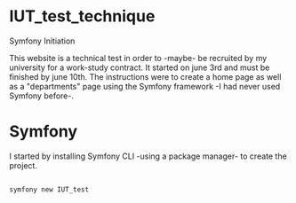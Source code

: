 # IUT_test_technique
Symfony Initiation

This website is a technical test in order to -maybe- be recruited by my university for a work-study contract.
It started on june 3rd and must be finished by june 10th.
The instructions were to create a home page as well as a "departments" page using the Symfony framework -I had never used Symfony before-.

<h1>Symfony</h1>

I started by installing Symfony CLI -using a package manager- to create the project. 

<code>
symfony new IUT_test  
</code>
